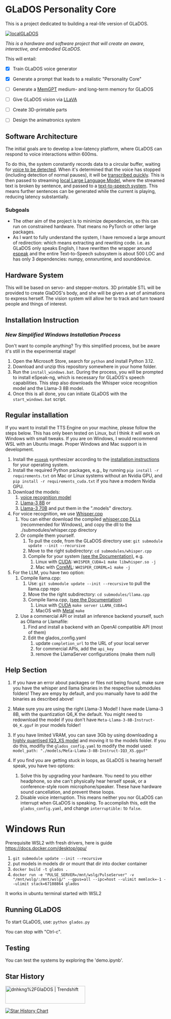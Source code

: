 # GLaDOS Personality Core

This is a project dedicated to building a real-life version of GLaDOS.

[![localGLaDOS](https://img.youtube.com/vi/KbUfWpykBGg/0.jpg)](https://www.youtube.com/watch?v=KbUfWpykBGg)


*This is a hardware and software project that will create an aware, interactive, and embodied GLaDOS.*

This will entail:
- [x] Train GLaDOS voice generator
- [x] Generate a prompt that leads to a realistic "Personality Core"
- [ ] Generate a [MemGPT](https://memgpt.readthedocs.io/en/latest/) medium- and long-term memory for GLaDOS
- [ ] Give GLaDOS vision via [LLaVA](https://llava-vl.github.io/)
- [ ] Create 3D-printable parts
- [ ] Design the animatronics system
  


## Software Architecture
The initial goals are to develop a low-latency platform, where GLaDOS can respond to voice interactions within 600ms.

To do this, the system constantly records data to a circular buffer, waiting for [voice to be detected](https://github.com/snakers4/silero-vad). When it's determined that the voice has stopped (including detection of normal pauses), it will be [transcribed quickly](https://github.com/huggingface/distil-whisper). This is then passed to streaming [local Large Language Model](https://github.com/ggerganov/llama.cpp), where the streamed text is broken by sentence, and passed to a [text-to-speech system](https://github.com/rhasspy/piper). This means further sentences can be generated while the current is playing, reducing latency substantially.

### Subgoals
 - The other aim of the project is to minimize dependencies, so this can run on constrained hardware. That means no PyTorch or other large packages.  
 - As I want to fully understand the system, I have removed a large amount of redirection: which means extracting and rewriting code. i.e. as GLaDOS only speaks English, I have rewritten the wrapper around [espeak](https://espeak.sourceforge.net/) and the entire Text-to-Speech subsystem is about 500 LOC and has only 3 dependencies: numpy, onnxruntime, and sounddevice. 

## Hardware System
This will be based on servo- and stepper-motors. 3D printable STL will be provided to create GlaDOS's body, and she will be given a set of animations to express herself. The vision system will allow her to track and turn toward people and things of interest.

## Installation Instruction


### *New Simplified  Windows Installation Process*
Don't want to compile anything?  Try this simplified process, but be aware it's still in the experimental stage!
 

1. Open the Microsoft Store, search for `python` and install Python 3.12.
2. Download and unzip this repository somewhere in your home folder.
3. Run the `install_windows.bat`. During the process, you will be prompted to install eSpeak-ng, which is necessary for GLaDOS's speech capabilities. This step also downloads the Whisper voice recognition model and the Llama-3 8B model.
4. Once this is all done, you can initiate  GLaDOS with the `start_windows.bat` script.


## Regular installation

If you want to install the TTS Engine on your machine, please follow the steps
below.  This has only been tested on Linux, but I think it will work on Windows with small tweaks.
If you are on Windows, I would recommend WSL with an Ubuntu image.  Proper Windows and Mac support is in development.

1. Install the [`espeak`](https://github.com/espeak-ng/espeak-ng) synthesizer
   according to the [installation
   instructions](https://github.com/espeak-ng/espeak-ng/blob/master/docs/guide.md)
   for your operating system.
2. Install the required Python packages, e.g., by running `pip install -r
   requirements.txt` on Mac or Linux systems without an Nvidia GPU, and `pip install -r
   requirements_cuda.txt` if you have a modern Nvidia GPU.
3.  Download the models:
    1.  [voice recognition model](https://huggingface.co/distil-whisper/distil-medium.en/resolve/main/ggml-medium-32-2.en.bin?download=true)
    2.  [Llama-3 8B](https://huggingface.co/bartowski/Meta-Llama-3-8B-Instruct-GGUF/resolve/main/Meta-Llama-3-8B-Instruct-Q6_K.gguf?download=true) or
    3.  [Llama-3 70B](https://huggingface.co/bartowski/Meta-Llama-3-70B-Instruct-GGUF/resolve/main/Meta-Llama-3-70B-Instruct-IQ4_XS.gguf?download=true)
    and put them in the ".models" directory.
4. For voice recognition, we use [Whisper.cpp](https://github.com/ggerganov/whisper.cpp)
   1. You can either download the compiled [whisper.cpp DLLs](https://github.com/ggerganov/whisper.cpp/releases) (recommended for Windows), and copy the dll to the ./submodules/whisper.cpp directory
   2. Or compile them yourself. 
      1. To pull the code, from the GLaDOS directory use: `git submodule update --init --recursive`
      2. Move to the right subdirectory: `cd submodules/whisper.cpp`
      3. Compile for your system [(see the Documentation)](https://github.com/ggerganov/whisper.cpp), e.g.
         1. Linux with [CUDA](https://github.com/ggerganov/whisper.cpp?tab=readme-ov-file#nvidia-gpu-support): `WHISPER_CUDA=1 make libwhisper.so -j`
         2. Mac with [CoreML](https://github.com/ggerganov/whisper.cpp?tab=readme-ov-file#core-ml-support): `WHISPER_COREML=1 make -j`
5. For the LLM, you have two option:
   1. Compile llama.cpp:
      1. Use: `git submodule update --init --recursive` to pull the llama.cpp repo
      2. Move the the right subdirectory: `cd submodules/llama.cpp`
      3. Compile llama.cpp, [(see the Documentation)](https://github.com/ggerganov/whisper.cpp)
         1. Linux with [CUDA](https://github.com/ggerganov/llama.cpp?tab=readme-ov-file#cuda) `make server LLAMA_CUDA=1`
         2. MacOS with [Metal](https://github.com/ggerganov/llama.cpp?tab=readme-ov-file#metal-build) `make`
   2. Use a commercial API or install an inference backend yourself, such as Ollama or Llamafile:
      1. Find and install a backend with an OpenAI compatible API (most of them)
      2. Edit the glados_config.yaml
         1. update `completion_url` to the URL of your local server
         2. for commercial APIs, add the `api_key`
         3. remove the LlamaServer configurations (make them null)


## Help Section

1. If you have an error about packages or files not being found, make sure you have the whisper and llama binaries in the respective submodules folders!  They are empy by default, and you manually have to add the binaries as described above!

2. Make sure you are using the right Llama-3 Model! I have made Llama-3 8B, with the quantization Q6_K the default. You might need to redownload the model if you don't have `Meta-Llama-3-8B-Instruct-Q6_K.gguf` in your models folder!

3. If you have limited VRAM, you can save 3Gb by using downloading a [highly quantised IQ3_XS model](https://huggingface.co/bartowski/Meta-Llama-3-8B-Instruct-GGUF/resolve/main/Meta-Llama-3-8B-Instruct-IQ3_XS.gguf?download=true) and moving it to the models folder. If you do this, modifiy the `glados_config.yaml` to modify the model used: `model_path: "./models/Meta-Llama-3-8B-Instruct-IQ3_XS.gguf"`

4. If you find you are getting stuck in loops, as GLaDOS is hearing herself speak, you have two options:
   1. Solve this by upgrading your hardware. You need to you either headphone, so she can't physically hear herself speak, or a conference-style room microphone/speaker. These have hardware sound cancellation, and prevent these loops.
   2. Disable voice interruption. This means neither you nor GLaDOS can interrupt when GLaDOS is speaking. To accomplish this, edit the `glados_config.yaml`, and change `interruptible:` to  `false`.


# Windows Run

Prerequisite WSL2 with fresh drivers, here is guide https://docs.docker.com/desktop/gpu/
1. `git submodule update --init --recursive`
2. put models in models dir or mount that dir into docker container
3. `docker build -t glados .`
4. `docker run -e "PULSE_SERVER=/mnt/wslg/PulseServer" -v "/mnt/wslg/:/mnt/wslg/" --gpus=all --ipc=host --ulimit memlock=-1 --ulimit stack=67108864 glados`

It works in ubuntu terminal started with WSL2


## Running GLaDOS

To start GLaDOS, use:
`python glados.py`

You can stop with "Ctrl-c".


## Testing
You can test the systems by exploring the 'demo.ipynb'.


## Star History
<a href="https://trendshift.io/repositories/9828" target="_blank"><img src="https://trendshift.io/api/badge/repositories/9828" alt="dnhkng%2FGlaDOS | Trendshift" style="width: 250px; height: 55px;" width="250" height="55"/></a>

[![Star History Chart](https://api.star-history.com/svg?repos=dnhkng/GlaDOS&type=Date)](https://star-history.com/#dnhkng/GlaDOS&Date)
